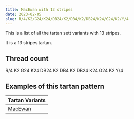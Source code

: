 ```yaml
---
title: MacEwan with 13 stripes
date: 2023-02-05
slug: R/4/K2/G24/K24/DB24/K2/DB4/K2/DB24/K24/G24/K2/Y/4
---
```

This is a list of all the tartan sett variants with 13 stripes.

It is a 13 stripes tartan.


## Thread count
R/4 K2 G24 K24 DB24 K2 DB4 K2 DB24 K24 G24 K2 Y/4

## Examples of this tartan pattern

| Tartan Variants |
|---------------|
| [MacEwan](/variants/r/4/k2/g24/k24/db24/k2/db4/k2/db24/k24/g24/k2/y/4-db00004c-g004c00-k000000-rc80000-yffc800)||
